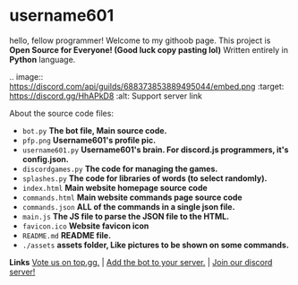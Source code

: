 # username601
hello, fellow programmer! Welcome to my githoob page. This project is **Open Source for Everyone! (Good luck copy pasting lol)** Written entirely in **Python** language.

.. image:: https://discord.com/api/guilds/688373853889495044/embed.png
   :target: https://discord.gg/HhAPkD8
   :alt: Support server link

About the source code files:

 - ```bot.py``` **The bot file, Main source code.**
 - ```pfp.png``` **Username601's profile pic.**
 - ```username601.py``` **Username601's brain. For discord.js programmers, it's config.json.**
 - ```discordgames.py``` **The code for managing the games.**
 - ```splashes.py``` **The code for libraries of words (to select randomly).**
 - ```index.html``` **Main website homepage source code**
 - ```commands.html``` **Main website commands page source code**
 - ```commands.json``` **ALL of the commands in a single json file.**
 - ```main.js``` **The JS file to parse the JSON file to the HTML.**
 - ```favicon.ico``` **Website favicon icon**
 - ```README.md``` **README file.**
 - ```./assets``` **assets folder, Like pictures to be shown on some commands.**

**Links**
[Vote us on top.gg.](https://top.gg/bot/696973408000409626/vote) | 
[Add the bot to your server.](https://discordapp.com/api/oauth2/authorize?client_id=696973408000409626&permissions=8&scope=bot) | 
[Join our discord server!](http://discord.gg/HhAPkD8)

